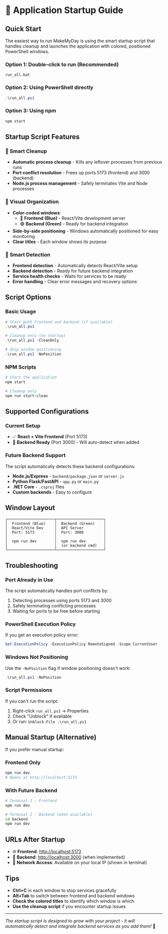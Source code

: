 # 🚀 Application Startup Guide

## Quick Start

The easiest way to run MakeMyDay is using the smart startup script that handles cleanup and launches the application with colored, positioned PowerShell windows.

### Option 1: Double-click to run (Recommended)

```batch
run_all.bat
```

### Option 2: Using PowerShell directly

```powershell
.\run_all.ps1
```

### Option 3: Using npm

```bash
npm start
```

## Startup Script Features

### 🧹 Smart Cleanup

- **Automatic process cleanup** - Kills any leftover processes from previous runs
- **Port conflict resolution** - Frees up ports 5173 (frontend) and 3000 (backend)
- **Node.js process management** - Safely terminates Vite and Node processes

### 🎨 Visual Organization

- **Color-coded windows**:
  - 🔵 **Frontend (Blue)** - React/Vite development server
  - 🟢 **Backend (Green)** - Ready for backend integration
- **Side-by-side positioning** - Windows automatically positioned for easy monitoring
- **Clear titles** - Each window shows its purpose

### 🔧 Smart Detection

- **Frontend detection** - Automatically detects React/Vite setup
- **Backend detection** - Ready for future backend integration
- **Service health checks** - Waits for services to be ready
- **Error handling** - Clear error messages and recovery options

## Script Options

### Basic Usage

```powershell
# Start both frontend and backend (if available)
.\run_all.ps1

# Cleanup only (no startup)
.\run_all.ps1 -CleanOnly

# Skip window positioning
.\run_all.ps1 -NoPosition
```

### NPM Scripts

```bash
# Start the application
npm start

# Cleanup only
npm run start:clean
```

## Supported Configurations

### Current Setup

- ✅ **React + Vite Frontend** (Port 5173)
- 🔧 **Backend Ready** (Port 3000) - Will auto-detect when added

### Future Backend Support

The script automatically detects these backend configurations:

- **Node.js/Express** - `backend/package.json` or `server.js`
- **Python Flask/FastAPI** - `app.py` or `main.py`
- **.NET Core** - `.csproj` files
- **Custom backends** - Easy to configure

## Window Layout

```text
┌─────────────────────┬─────────────────────┐
│  Frontend (Blue)    │  Backend (Green)    │
│  React/Vite Dev     │  API Server         │
│  Port: 5173         │  Port: 3000         │
│                     │                     │
│  npm run dev        │  npm run dev        │
│                     │  (or backend cmd)   │
└─────────────────────┴─────────────────────┘
```

## Troubleshooting

### Port Already in Use

The script automatically handles port conflicts by:

1. Detecting processes using ports 5173 and 3000
2. Safely terminating conflicting processes
3. Waiting for ports to be free before starting

### PowerShell Execution Policy

If you get an execution policy error:

```powershell
Set-ExecutionPolicy -ExecutionPolicy RemoteSigned -Scope CurrentUser
```

### Windows Not Positioning

Use the `-NoPosition` flag if window positioning doesn't work:

```powershell
.\run_all.ps1 -NoPosition
```

### Script Permissions

If you can't run the script:

1. Right-click `run_all.ps1` → Properties
2. Check "Unblock" if available
3. Or run: `Unblock-File .\run_all.ps1`

## Manual Startup (Alternative)

If you prefer manual startup:

### Frontend Only

```bash
npm run dev
# Opens at http://localhost:5173
```

### With Future Backend

```bash
# Terminal 1 - Frontend
npm run dev

# Terminal 2 - Backend (when available)
cd backend
npm run dev
```

## URLs After Startup

- 🌐 **Frontend**: <http://localhost:5173>
- 🔧 **Backend**: <http://localhost:3000> (when implemented)
- 📱 **Network Access**: Available on your local IP (shown in terminal)

## Tips

- **Ctrl+C** in each window to stop services gracefully
- **Alt+Tab** to switch between frontend and backend windows
- **Check the colored titles** to identify which window is which
- **Use the cleanup script** if you encounter startup issues

---

*The startup script is designed to grow with your project - it will automatically detect and integrate backend services as you add them!* 🚀
